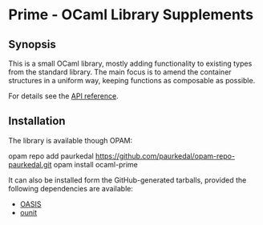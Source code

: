 # Prime - OCaml Library Supplements

## Synopsis

This is a small OCaml library, mostly adding functionality to existing types
from the standard library.  The main focus is to amend the container
structures in a uniform way, keeping functions as composable as possible.

For details see the [API reference](http://paurkedal.github.io/ocaml-prime/).

## Installation

The library is available though OPAM:

  opam repo add paurkedal https://github.com/paurkedal/opam-repo-paurkedal.git
  opam install ocaml-prime

It can also be installed form the GitHub-generated tarballs, provided the
following dependencies are available:

  * [OASIS](http://oasis.forge.ocamlcore.org/)
  * [ounit](http://ounit.forge.ocamlcore.org/)
